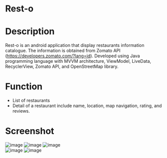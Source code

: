 # Rest-o
# Description
Rest-o is an android application that display restaurants information catalogue. The information is obtained from Zomato API (https://developers.zomato.com/?lang=id). Developed using Java programming language with MVVM architecture, ViewModel, LiveData, RecyclerView,  Zomato API, and OpenStreetMap library.

# Function
- List of restaurants
- Detail of a restaurant include name, location, map navigation, rating, and reviews.

# Screenshot

   ![image](https://user-images.githubusercontent.com/90978711/135740373-e729d6d8-7e9c-4835-b215-8a1e03e14a40.png)    ![image](https://user-images.githubusercontent.com/90978711/135740385-0170f983-1738-4706-9831-a66f0c08d05f.png)     ![image](https://user-images.githubusercontent.com/90978711/135740381-70a16d1b-5cc3-4536-834e-867cabf7e819.png)   
   ![image](https://user-images.githubusercontent.com/90978711/135740387-30fc1905-5e50-4009-9d28-e64c37b9d08c.png)     ![image](https://user-images.githubusercontent.com/90978711/135740389-639b5fda-da71-44da-934b-0d785170f8cc.png)

